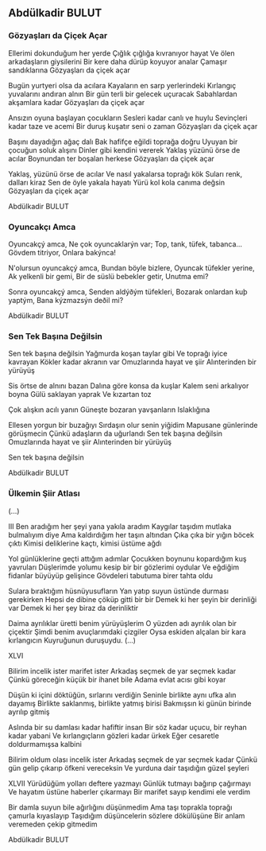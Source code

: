## Abdülkadir BULUT

### Gözyaşları da Çiçek Açar

Ellerimi dokunduğum her yerde
Çığlık çığlığa kıvranıyor hayat
Ve ölen arkadaşların giysilerini
Bir kere daha dürüp koyuyor analar
Çamaşır sandıklarına
Gözyaşları da çiçek açar

Bugün yurtyeri olsa da acılara
Kayaların en sarp yerlerindeki
Kırlangıç yuvalarını andıran alnın
Bir gün terli bir gelecek uçuracak
Sabahlardan akşamlara kadar
Gözyaşları da çiçek açar

Ansızın oyuna başlayan çocukların
Sesleri kadar canlı ve huylu
Sevinçleri kadar taze ve acemi
Bir duruş kuşatır seni o zaman
Gözyaşları da çiçek açar

Başını dayadığın ağaç dalı
Bak hafifçe eğildi toprağa doğru
Uyuyan bir çocuğun soluk alışını
Dinler gibi kendini vererek
Yaklaş yüzünü örse de acılar
Boynundan ter boşalan herkese
Gözyaşları da çiçek açar

Yaklaş, yüzünü örse de acılar
Ve nasıl yakalarsa toprağı kök
Suları renk, dalları kiraz
Sen de öyle yakala hayatı
Yürü kol kola canıma değsin
Gözyaşları da çiçek açar

Abdülkadir BULUT

### Oyuncakçı Amca

Oyuncakçý amca,
Ne çok oyuncaklarýn var;
Top, tank, tüfek, tabanca...
Gövdem titriyor,
Onlara bakýnca!

N'olursun oyuncakçý amca,
Bundan böyle bizlere,
Oyuncak tüfekler yerine,
Ak yelkenli bir gemi,
Bir de süslü bebekler getir,
Unutma emi?

Sonra oyuncakçý amca,
Senden aldýðým tüfekleri,
Bozarak onlardan kuþ yaptým,
Bana kýzmazsýn deðil mi?

Abdülkadir BULUT

### Sen Tek Başına Değilsin

Sen tek başına değilsin
Yağmurda koşan taylar gibi
Ve toprağı iyice kavrayan
Kökler kadar akranın var
Omuzlarında hayat ve şiir
Alınterinden bir yürüyüş

Sis örtse de alnını bazan
Dalına göre konsa da kuşlar
Kalem seni arkalıyor boyna
Gülü saklayan yaprak
Ve kızartan toz

Çok alışkın acılı yanın
Güneşte bozaran yavşanların
Islaklığına

Ellesen yorgun bir buzağıyı
Sırdaşın olur senin yiğidim
Mapusane günlerinde görüşmecin
Çünkü adaşların da uğurlandı
Sen tek başına değilsin
Omuzlarında hayat ve şiir
Alınterinden bir yürüyüş

Sen tek başına değilsin

Abdülkadir BULUT

### Ülkemin Şiir Atlası

(...)

III
Ben aradığım her şeyi yana yakıla aradım
Kaygılar taşıdım mutlaka bulmalıyım diye
Ama kaldırdığım her taşın altından
Çıka çıka bir yığın böcek çıktı
Kimisi deliklerine kaçtı, kimisi üstüme ağdı

Yol günlüklerine geçti attığım adımlar
Çocukken boynunu kopardığım kuş yavruları
Düşlerimde yolumu kesip bir bir gözlerimi oydular
Ve eğdiğim fidanlar büyüyüp gelişince
Gövdeleri tabutuma birer tahta oldu

Sulara bıraktığım hüsnüyusufların
Yan yatıp suyun üstünde durması gerekirken
Hepsi de dibine çöküp gitti bir bir
Demek ki her şeyin bir derinliği var
Demek ki her şey biraz da derinliktir

Daima ayrılıklar üretti benim yürüyüşlerim
O yüzden adı ayrılık olan bir çiçektir
Şimdi benim avuçlarımdaki çizgiler
Oysa eskiden alçalan bir kara kırlangıcın
Kuyruğunun duruşuydu.
(...)

XLVI

Bilirim incelik ister marifet ister
Arkadaş seçmek de yar seçmek kadar
Çünkü göreceğin küçük bir ihanet bile
Adama evlat acısı gibi koyar

Düşün ki içini döktüğün, sırlarını verdiğin
Seninle birlikte aynı ufka alın dayamış
Birlikte saklanmış, birlikte yatmış birisi
Bakmışsın ki günün birinde ayrılıp gitmiş

Aslında bir su damlası kadar hafiftir insan
Bir söz kadar uçucu, bir reyhan kadar yabani
Ve kırlangıçların gözleri kadar ürkek
Eğer cesaretle doldurmamışsa kalbini

Bilirim oldum olası incelik ister
Arkadaş seçmek de yar seçmek kadar
Çünkü gün gelip çıkarıp öfkeni vereceksin
Ve yurduna dair taşıdığın güzel şeyleri


XLVII
Yürüdüğüm yolları deftere yazmayı
Günlük tutmayı bağırıp çağırmayı
Ve hayatım üstüne haberler çıkarmayı
Bir marifet sayıp kendimi ele verdim

Bir damla suyun bile ağırlığını düşünmedim
Ama taşı toprakla toprağı çamurla kıyaslayıp
Taşıdığım düşüncelerin sözlere dökülüşüne
Bir anlam veremeden çekip gitmedim

Abdülkadir BULUT